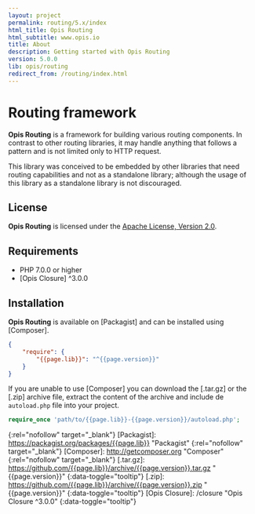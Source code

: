 ```yaml
---
layout: project
permalink: routing/5.x/index
html_title: Opis Routing
html_subtitle: www.opis.io
title: About
description: Getting started with Opis Routing
version: 5.0.0
lib: opis/routing
redirect_from: /routing/index.html
---
```

# Routing framework
 
**Opis Routing** is a framework for building various routing components. 
In contrast to other routing libraries, it may handle anything that 
follows a pattern and is not limited only to HTTP request.

This library was conceived to be embedded by other libraries that need routing capabilities and not as a standalone 
library; although the usage of this library as a standalone library is not discouraged. 

## License
**Opis Routing** is licensed under the [Apache License, Version 2.0][apache_license].

## Requirements
* PHP 7.0.0 or higher
* [Opis Closure] ^3.0.0

## Installation

**Opis Routing** is available on [Packagist] and can be installed using [Composer]. 

```json
{
    "require": {
        "{{page.lib}}": "^{{page.version}}"
    }
}
```

If you are unable to use [Composer] you can download the [.tar.gz] or the [.zip]
archive file, extract the content of the archive and include de `autoload.php` file into your project. 

```php
require_once 'path/to/{{page.lib}}-{{page.version}}/autoload.php';
```

[apache_license]: http://www.apache.org/licenses/LICENSE-2.0 "Project license" 
{:rel="nofollow" target="_blank"}
[Packagist]: https://packagist.org/packages/{{page.lib}} "Packagist" 
{:rel="nofollow" target="_blank"}
[Composer]: http://getcomposer.org "Composer" 
{:rel="nofollow" target="_blank"}
[.tar.gz]: https://github.com/{{page.lib}}/archive/{{page.version}}.tar.gz "{{page.version}}" 
{:data-toggle="tooltip"}
[.zip]: https://github.com/{{page.lib}}/archive/{{page.version}}.zip "{{page.version}}" 
{:data-toggle="tooltip"}
[Opis Closure]: /closure  "Opis Closure ^3.0.0" 
{:data-toggle="tooltip"}
